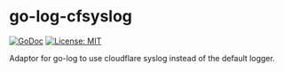 # go-log-cfsyslog

[![GoDoc](https://godoc.org/github.com/codemedic/go-log-cfsyslog?status.svg)](https://pkg.go.dev/github.com/codemedic/go-log-cfsyslog)
[![License: MIT](https://img.shields.io/badge/License-MIT-green.svg)](https://opensource.org/licenses/MIT)

Adaptor for go-log to use cloudflare syslog instead of the default logger.
